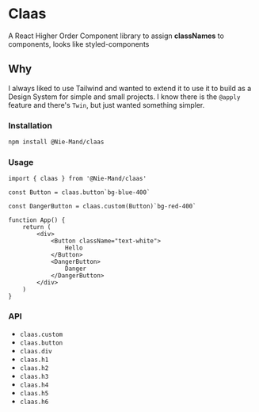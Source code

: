 # Claas
A React Higher Order Component library to assign **classNames** to components, looks like styled-components

## Why
I always liked to use Tailwind and wanted to extend it to use it to build as a Design System for simple and small projects. I know there is the `@apply` feature and there's `Twin`, but just wanted something simpler.

### Installation 
```bash
npm install @Nie-Mand/claas
```

### Usage
```tsx
import { claas } from '@Nie-Mand/claas'

const Button = claas.button`bg-blue-400`

const DangerButton = claas.custom(Button)`bg-red-400`

function App() {
    return (
        <div>
            <Button className="text-white">
                Hello
            </Button>
            <DangerButton>  
                Danger
            </DangerButton>
        </div>
    )
}

```

### API
- `claas.custom`
- `claas.button`
- `claas.div`
- `claas.h1`
- `claas.h2`
- `claas.h3`
- `claas.h4`
- `claas.h5`
- `claas.h6`
